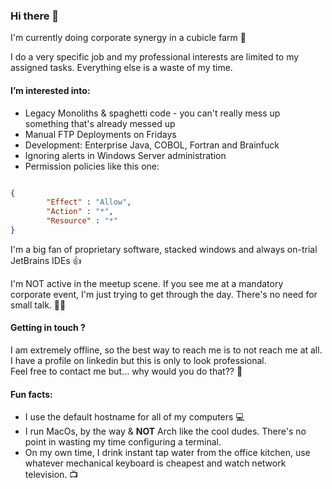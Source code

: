 ### Hi there 👋   

I'm currently doing corporate synergy in a cubicle farm 🏢 
 
I do a very specific job and my professional interests are limited to my assigned tasks. Everything else is a waste of my time. 

#### I’m interested into:

- Legacy Monoliths & spaghetti code - you can't really mess up something that's already messed up
- Manual FTP Deployments on Fridays
- Development: Enterprise Java, COBOL, Fortran and Brainfuck
- Ignoring alerts in Windows Server administration
- Permission policies like this one:
```json

{
        "Effect" : "Allow",
        "Action" : "*",
        "Resource" : "*"
}

```

 I'm a big fan of proprietary software, stacked windows and always on-trial JetBrains IDEs 👍 

 I'm NOT active in the meetup scene. If you see me at a mandatory corporate event, I'm just trying to get through the day. There's no need for small talk. 🙅‍♂️

#### Getting in touch ? 
I am extremely offline, so the best way to reach me is to not reach me at all. I have a profile on linkedin but this is only to look professional.  
Feel free to contact me but... why would you do that?? 🤔

#### Fun facts:
- I use the default hostname for all of my computers 💻
- I run MacOs, by the way & **NOT** Arch like the cool dudes. There's no point in wasting my time configuring a terminal.
- On my own time, I drink instant tap water from the office kitchen, use whatever mechanical keyboard is cheapest and watch network television. 📺

